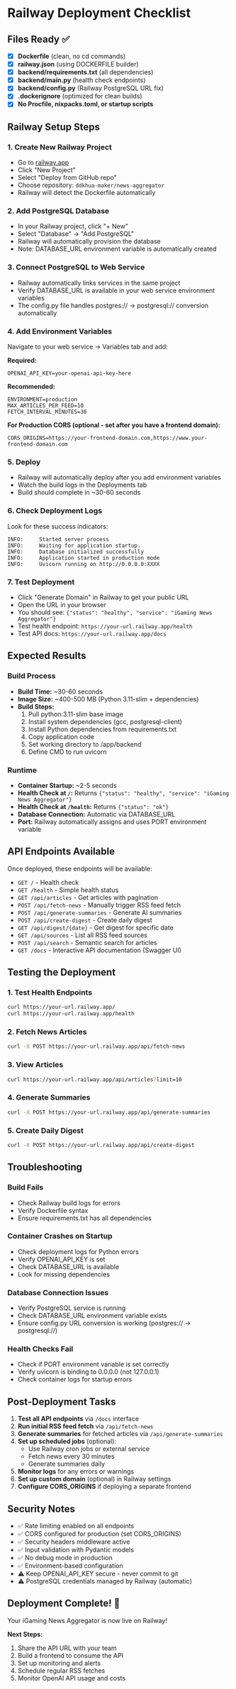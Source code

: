 # Railway Deployment Checklist

## Files Ready ✅

- [x] **Dockerfile** (clean, no cd commands)
- [x] **railway.json** (using DOCKERFILE builder)
- [x] **backend/requirements.txt** (all dependencies)
- [x] **backend/main.py** (health check endpoints)
- [x] **backend/config.py** (Railway PostgreSQL URL fix)
- [x] **.dockerignore** (optimized for clean builds)
- [x] **No Procfile, nixpacks.toml, or startup scripts**

## Railway Setup Steps

### 1. Create New Railway Project
- Go to [railway.app](https://railway.app)
- Click "New Project"
- Select "Deploy from GitHub repo"
- Choose repository: `ddkhua-maker/news-aggregator`
- Railway will detect the Dockerfile automatically

### 2. Add PostgreSQL Database
- In your Railway project, click "+ New"
- Select "Database" → "Add PostgreSQL"
- Railway will automatically provision the database
- Note: DATABASE_URL environment variable is automatically created

### 3. Connect PostgreSQL to Web Service
- Railway automatically links services in the same project
- Verify DATABASE_URL is available in your web service environment variables
- The config.py file handles postgres:// → postgresql:// conversion automatically

### 4. Add Environment Variables
Navigate to your web service → Variables tab and add:

**Required:**
```
OPENAI_API_KEY=your-openai-api-key-here
```

**Recommended:**
```
ENVIRONMENT=production
MAX_ARTICLES_PER_FEED=10
FETCH_INTERVAL_MINUTES=30
```

**For Production CORS (optional - set after you have a frontend domain):**
```
CORS_ORIGINS=https://your-frontend-domain.com,https://www.your-frontend-domain.com
```

### 5. Deploy
- Railway will automatically deploy after you add environment variables
- Watch the build logs in the Deployments tab
- Build should complete in ~30-60 seconds

### 6. Check Deployment Logs
Look for these success indicators:
```
INFO:     Started server process
INFO:     Waiting for application startup.
INFO:     Database initialized successfully
INFO:     Application started in production mode
INFO:     Uvicorn running on http://0.0.0.0:XXXX
```

### 7. Test Deployment
- Click "Generate Domain" in Railway to get your public URL
- Open the URL in your browser
- You should see: `{"status": "healthy", "service": "iGaming News Aggregator"}`
- Test health endpoint: `https://your-url.railway.app/health`
- Test API docs: `https://your-url.railway.app/docs`

## Expected Results

### Build Process
- **Build Time:** ~30-60 seconds
- **Image Size:** ~400-500 MB (Python 3.11-slim + dependencies)
- **Build Steps:**
  1. Pull python:3.11-slim base image
  2. Install system dependencies (gcc, postgresql-client)
  3. Install Python dependencies from requirements.txt
  4. Copy application code
  5. Set working directory to /app/backend
  6. Define CMD to run uvicorn

### Runtime
- **Container Startup:** ~2-5 seconds
- **Health Check at `/`:** Returns `{"status": "healthy", "service": "iGaming News Aggregator"}`
- **Health Check at `/health`:** Returns `{"status": "ok"}`
- **Database Connection:** Automatic via DATABASE_URL
- **Port:** Railway automatically assigns and uses PORT environment variable

## API Endpoints Available

Once deployed, these endpoints will be available:

- `GET /` - Health check
- `GET /health` - Simple health status
- `GET /api/articles` - Get articles with pagination
- `POST /api/fetch-news` - Manually trigger RSS feed fetch
- `POST /api/generate-summaries` - Generate AI summaries
- `POST /api/create-digest` - Create daily digest
- `GET /api/digest/{date}` - Get digest for specific date
- `GET /api/sources` - List all RSS feed sources
- `POST /api/search` - Semantic search for articles
- `GET /docs` - Interactive API documentation (Swagger UI)

## Testing the Deployment

### 1. Test Health Endpoints
```bash
curl https://your-url.railway.app/
curl https://your-url.railway.app/health
```

### 2. Fetch News Articles
```bash
curl -X POST https://your-url.railway.app/api/fetch-news
```

### 3. View Articles
```bash
curl https://your-url.railway.app/api/articles?limit=10
```

### 4. Generate Summaries
```bash
curl -X POST https://your-url.railway.app/api/generate-summaries
```

### 5. Create Daily Digest
```bash
curl -X POST https://your-url.railway.app/api/create-digest
```

## Troubleshooting

### Build Fails
- Check Railway build logs for errors
- Verify Dockerfile syntax
- Ensure requirements.txt has all dependencies

### Container Crashes on Startup
- Check deployment logs for Python errors
- Verify OPENAI_API_KEY is set
- Check DATABASE_URL is available
- Look for missing dependencies

### Database Connection Issues
- Verify PostgreSQL service is running
- Check DATABASE_URL environment variable exists
- Ensure config.py URL conversion is working (postgres:// → postgresql://)

### Health Checks Fail
- Check if PORT environment variable is set correctly
- Verify uvicorn is binding to 0.0.0.0 (not 127.0.0.1)
- Check container logs for startup errors

## Post-Deployment Tasks

1. **Test all API endpoints** via `/docs` interface
2. **Run initial RSS feed fetch** via `/api/fetch-news`
3. **Generate summaries** for fetched articles via `/api/generate-summaries`
4. **Set up scheduled jobs** (optional):
   - Use Railway cron jobs or external service
   - Fetch news every 30 minutes
   - Generate summaries daily
5. **Monitor logs** for any errors or warnings
6. **Set up custom domain** (optional) in Railway settings
7. **Configure CORS_ORIGINS** if deploying a separate frontend

## Security Notes

- ✅ Rate limiting enabled on all endpoints
- ✅ CORS configured for production (set CORS_ORIGINS)
- ✅ Security headers middleware active
- ✅ Input validation with Pydantic models
- ✅ No debug mode in production
- ✅ Environment-based configuration
- ⚠️ Keep OPENAI_API_KEY secure - never commit to git
- ⚠️ PostgreSQL credentials managed by Railway (automatic)

## Deployment Complete! 🎉

Your iGaming News Aggregator is now live on Railway!

**Next Steps:**
1. Share the API URL with your team
2. Build a frontend to consume the API
3. Set up monitoring and alerts
4. Schedule regular RSS fetches
5. Monitor OpenAI API usage and costs
